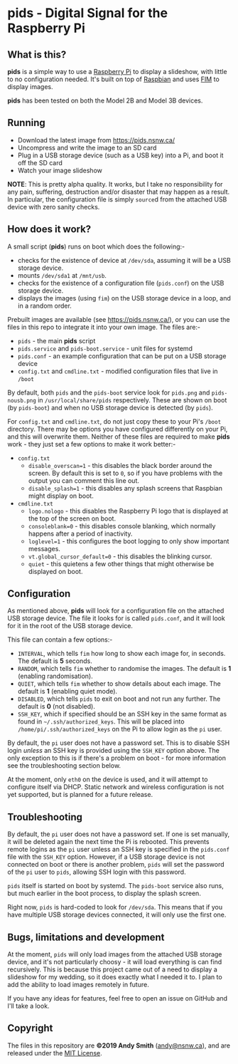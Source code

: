 # pids - Digital Signal for the Raspberry Pi

## What is this?
**pids** is a simple way to use a [Raspberry Pi](https://www.raspberrypi.org/) to display a slideshow, with little to no configuration needed. It's built on top of [Raspbian](https://www.raspbian.org/) and uses [FIM](https://www.nongnu.org/fbi-improved/) to display images.

**pids** has been tested on both the Model 2B and Model 3B devices.

## Running
* Download the latest image from https://pids.nsnw.ca/
* Uncompress and write the image to an SD card
* Plug in a USB storage device (such as a USB key) into a Pi, and boot it off the SD card
* Watch your image slideshow

**NOTE**: This is pretty alpha quality. It works, but I take no responsibility for any pain, suffering, destruction and/or disaster that may happen as a result. In particular, the configuration file is simply `source`d from the attached USB device with zero sanity checks.

## How does it work?
A small script (**pids**) runs on boot which does the following:-

* checks for the existence of device at `/dev/sda`, assuming it will be a USB storage device.
* mounts `/dev/sda1` at `/mnt/usb`.
* checks for the existence of a configuration file (`pids.conf`) on the USB storage device.
* displays the images (using `fim`) on the USB storage device in a loop, and in a random order.

Prebuilt images are available (see https://pids.nsnw.ca/), or you can use the files in this repo to integrate it into your own image. The files are:-

* `pids` - the main **pids** script
* `pids.service` and `pids-boot.service` - unit files for systemd
* `pids.conf` - an example configuration that can be put on a USB storage device
* `config.txt` and `cmdline.txt` - modified configuration files that live in `/boot`

By default, both `pids` and the `pids-boot` service look for `pids.png` and `pids-nousb.png` in `/usr/local/share/pids` respectively. These are shown on boot (by `pids-boot`) and when no USB storage device is detected (by `pids`).

For `config.txt` and `cmdline.txt`, do not just copy these to your Pi's `/boot` directory. There may be options you have configured differently on your Pi, and this will overwrite them. Neither of these files are required to make **pids** work - they just set a few options to make it work better:-

* `config.txt`
  * `disable_overscan=1` - this disables the black border around the screen. By default this is set to `0`, so if you have problems with the output you can comment this line out.
  * `disable_splash=1` - this disables any splash screens that Raspbian might display on boot.
* `cmdline.txt`
  * `logo.nologo` - this disables the Raspberry Pi logo that is displayed at the top of the screen on boot.
  * `consoleblank=0` - this disables console blanking, which normally happens after a period of inactivity.
  * `loglevel=1` - this configures the boot logging to only show important messages.
  * `vt.global_cursor_default=0` - this disables the blinking cursor.
  * `quiet` - this quietens a few other things that might otherwise be displayed on boot.

## Configuration
As mentioned above, **pids** will look for a configuration file on the attached USB storage device. The file it looks for is called `pids.conf`, and it will look for it in the root of the USB storage device.

This file can contain a few options:-

* `INTERVAL`, which tells `fim` how long to show each image for, in seconds. The default is **5** seconds.
* `RANDOM`, which tells `fim` whether to randomise the images. The default is **1** (enabling randomisation).
* `QUIET`, which tells `fim` whether to show details about each image. The default is **1** (enabling quiet mode).
* `DISABLED`, which tells `pids` to exit on boot and not run any further. The default is **0** (not disabled).
* `SSH_KEY`, which if specified should be an SSH key in the same format as found in `~/.ssh/authorized_keys`. This will be placed into `/home/pi/.ssh/authorized_keys` on the Pi to allow login as the `pi` user.

By default, the `pi` user does not have a password set. This is to disable SSH login *unless* an SSH key is provided using the `SSH_KEY` option above. The only exception to this is if there's a problem on boot - for more information see the troubleshooting section below.

At the moment, only `eth0` on the device is used, and it will attempt to configure itself via DHCP. Static network and wireless configuration is not yet supported, but is planned for a future release.

## Troubleshooting
By default, the `pi` user does not have a password set. If one is set manually, it will be deleted again the next time the Pi is rebooted. This prevents remote logins as the `pi` user unless an SSH key is specified in the `pids.conf` file with the `SSH_KEY` option. However, if a USB storage device is not connected on boot or there is another problem, `pids` will set the password of the `pi` user to `pids`, allowing SSH login with this password.

`pids` itself is started on boot by systemd. The `pids-boot` service also runs, but much earlier in the boot process, to display the splash screen.

Right now, `pids` is hard-coded to look for `/dev/sda`. This means that if you have multiple USB storage devices connected, it will only use the first one.

## Bugs, limitations and development
At the moment, `pids` will only load images from the attached USB storage device, and it's not particularly choosy - it will load everything is can find recursively. This is because this project came out of a need to display a slideshow for my wedding, so it does exactly what I needed it to. I plan to add the ability to load images remotely in future.

If you have any ideas for features, feel free to open an issue on GitHub and I'll take a look.

## Copyright
The files in this repository are **©2019 Andy Smith** (andy@nsnw.ca), and are released under the [MIT License](https://opensource.org/licenses/MIT).

